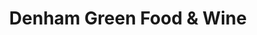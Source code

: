 ---
title: "Denham Green Food & Wine"
url: /denham/denham-green-food-and-wine/
shop: convenience
---